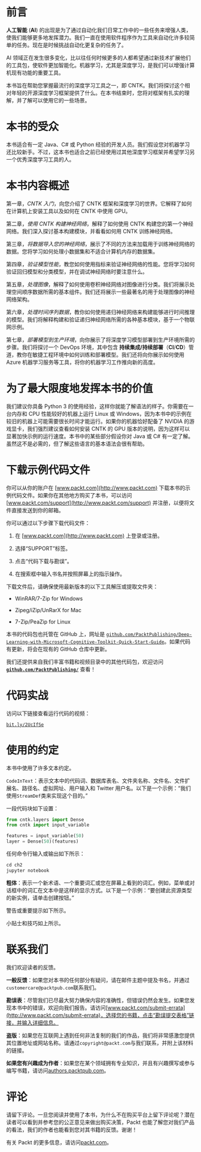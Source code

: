 # 前言

**人工智能** (**AI**) 的出现是为了通过自动化我们日常工作中的一些任务来增强人类，使我们能够更多地发挥潜力。我们一直在使用软件程序作为工具来自动化许多较简单的任务。现在是时候挑战自动化更复杂的任务了。

AI 领域正在发生很多变化，比以往任何时候更多的人都希望通过新技术扩展他们的工具包，使软件更加智能化。机器学习，尤其是深度学习，是我们可以增强计算机现有功能的重要工具。

本书旨在帮助您掌握最流行的深度学习工具之一，即 CNTK。我们将探讨这个相对年轻的开源深度学习框架提供了什么。在本书结束时，您将对框架有扎实的理解，并了解可以使用它的一些场景。

# 本书的受众

本书适合有一定 Java、C# 或 Python 经验的开发人员。我们假设您对机器学习还比较新手。不过，这本书也适合之前已经使用过其他深度学习框架并希望学习另一个优秀深度学习工具的人。

# 本书内容概述

第一章，*CNTK 入门*，向您介绍了 CNTK 框架和深度学习的世界。它解释了如何在计算机上安装工具以及如何在 CNTK 中使用 GPU。

第二章，*使用 CNTK 构建神经网络*，解释了如何使用 CNTK 构建您的第一个神经网络。我们深入探讨基本构建模块，并看看如何用 CNTK 训练神经网络。

第三章，*将数据导入您的神经网络*，展示了不同的方法来加载用于训练神经网络的数据。您将学习如何处理小数据集和不适合计算机内存的数据集。

第四章，*验证模型性能*，教您如何使用指标来验证神经网络的性能。您将学习如何验证回归模型和分类模型，并在调试神经网络时要注意什么。

第五章，*处理图像*，解释了如何使用卷积神经网络对图像进行分类。我们将展示处理空间顺序数据所需的基本组件。我们还将展示一些最著名的用于处理图像的神经网络架构。

第六章，*处理时间序列数据*，教你如何使用递归神经网络来构建能够进行时间推理的模型。我们将解释构建和验证递归神经网络所需的各种基本模块，基于一个物联网示例。

第七章，*部署模型到生产环境*，向你展示了将深度学习模型部署到生产环境所需的步骤。我们将探讨一个 DevOps 环境，其中包含 **持续集成/持续部署**（**CI**/**CD**）管道，教你在敏捷工程环境中如何训练和部署模型。我们还将向你展示如何使用 Azure 机器学习服务等工具，将你的机器学习工作推向新的高度。

# 为了最大限度地发挥本书的价值

我们建议你具备 Python 3 的使用经验，这样你就能了解语法的样子。你需要在一台内存和 CPU 性能较好的机器上运行 Linux 或 Windows，因为本书中的示例在较旧的机器上可能需要很长时间才能运行。如果你的机器恰好配备了 NVIDIA 的游戏显卡，我们强烈建议查看如何安装 CNTK 的 GPU 版本的说明，因为这样可以显著加快示例的运行速度。本书中的某些部分假设你对 Java 或 C# 有一定了解。虽然这不是必需的，但了解这些语言的基本语法会很有帮助。

# 下载示例代码文件

你可以从你的账户在 [www.packt.com](http://www.packt.com) 下载本书的示例代码文件。如果你在其他地方购买了本书，可以访问 [www.packt.com/support](http://www.packt.com/support) 并注册，以便将文件直接发送到你的邮箱。

你可以通过以下步骤下载代码文件：

1.  在 [www.packt.com](http://www.packt.com) 上登录或注册。

1.  选择“SUPPORT”标签。

1.  点击“代码下载与勘误”。

1.  在搜索框中输入书名并按照屏幕上的指示操作。

下载文件后，请确保使用最新版本的以下工具解压或提取文件夹：

+   WinRAR/7-Zip for Windows

+   Zipeg/iZip/UnRarX for Mac

+   7-Zip/PeaZip for Linux

本书的代码包也托管在 GitHub 上，网址是 [`github.com/PacktPublishing/Deep-Learning-with-Microsoft-Cognitive-Toolkit-Quick-Start-Guide`](https://github.com/PacktPublishing/Deep-Learning-with-Microsoft-Cognitive-Toolkit-Quick-Start-Guide)。如果代码有更新，将会在现有的 GitHub 仓库中更新。

我们还提供来自我们丰富书籍和视频目录中的其他代码包，欢迎访问 **[`github.com/PacktPublishing/`](https://github.com/PacktPublishing/)** 查看！

# 代码实战

访问以下链接查看运行代码的视频：

[`bit.ly/2UcIfSe`](http://bit.ly/2UcIfSe)

# 使用的约定

本书中使用了许多文本约定。

`CodeInText`：表示文本中的代码词、数据库表名、文件夹名称、文件名、文件扩展名、路径名、虚拟网址、用户输入和 Twitter 用户名。以下是一个示例：“我们使用`StreamDef`类来实现这个目的。”

一段代码块如下设置：

```py
from cntk.layers import Dense
from cntk import input_variable

features = input_variable(50)
layer = Dense(50)(features)
```

任何命令行输入或输出如下所示：

```py
cd ch2
jupyter notebook
```

**粗体**：表示一个新术语、一个重要词汇或您在屏幕上看到的词汇。例如，菜单或对话框中的词汇在文本中是这样的显示方式。以下是一个示例：“要创建此资源类型的新实例，请单击创建按钮。”

警告或重要提示如下所示。

小贴士和技巧如上所示。

# 联系我们

我们欢迎读者的反馈。

**一般反馈**：如果您对本书的任何部分有疑问，请在邮件主题中提及书名，并通过`customercare@packtpub.com`联系我们。

**勘误表**：尽管我们已尽最大努力确保内容的准确性，但错误仍然会发生。如果您发现本书中的错误，欢迎向我们报告。请访问[www.packt.com/submit-errata](http://www.packt.com/submit-errata)，选择您的书籍，点击“勘误提交表格”链接，并输入详细信息。

**盗版**：如果您在互联网上遇到任何非法复制的我们的作品，我们将非常感激您提供其位置地址或网站名称。请通过`copyright@packt.com`与我们联系，并附上该材料的链接。

**如果您有兴趣成为作者**：如果您在某个领域拥有专业知识，并且有兴趣撰写或参与编写书籍，请访问[authors.packtpub.com](http://authors.packtpub.com/)。

# 评论

请留下评论。一旦您阅读并使用了本书，为什么不在购买平台上留下评论呢？潜在读者可以看到并参考您的公正意见来做出购买决策，Packt 也能了解您对我们产品的看法，我们的作者也能看到您对其书籍的反馈。谢谢！

有关 Packt 的更多信息，请访问[packt.com](http://www.packt.com/)。
